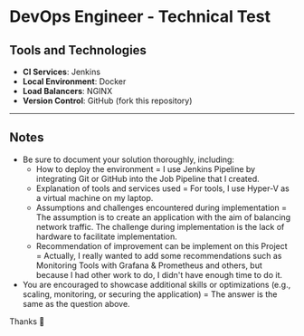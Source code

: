 # DevOps Engineer - Technical Test

## Tools and Technologies

- **CI Services**: Jenkins
- **Local Environment**: Docker
- **Load Balancers**: NGINX
- **Version Control**: GitHub (fork this repository)

---

## Notes

- Be sure to document your solution thoroughly, including:
  - How to deploy the environment = I use Jenkins Pipeline by integrating Git or GitHub into the Job Pipeline that I created.
  - Explanation of tools and services used = For tools, I use Hyper-V as a virtual machine on my laptop.
  - Assumptions and challenges encountered during implementation = The assumption is to create an application with the aim of balancing network traffic. The challenge during implementation is the lack of hardware to facilitate implementation.
  - Recommendation of improvement can be implement on this Project = Actually, I really wanted to add some recommendations such as Monitoring Tools with Grafana & Prometheus and others, but because I had other work to do, I didn't have enough time to do it.
- You are encouraged to showcase additional skills or optimizations (e.g., scaling, monitoring, or securing the application) = The answer is the same as the question above.

Thanks 🚀
